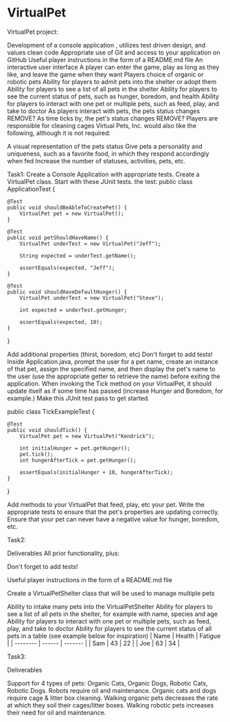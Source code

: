 # VirtualPet
VirtualPet project:

Development of a console application , utilizes test driven design, and values clean code
Appropriate use of Git and access to your application on GitHub
Useful player instructions in the form of a README.md file
An interactive user interface
A player can enter the game, play as long as they like, and leave the game when they want
Players choice of organic or robotic pets
Ability for players to admit pets into the shelter or adopt them
Ability for players to see a list of all pets in the shelter
Ability for players to see the current status of pets, such as hunger, boredom, and health
Ability for players to interact with one pet or multiple pets, such as feed, play, and take to doctor
As players interact with pets, the pets status changes
REMOVE? As time ticks by, the pet's status changes
REMOVE? Players are responsible for cleaning cages
Virtual Pets, Inc. would also like the following, although it is not required:

A visual representation of the pets status
Give pets a personality and uniqueness, such as a favorite food, in which they respond accordingly when fed
Increase the number of statuses, activities, pets, etc.

Task1:
Create a Console Application with appropriate tests.
Create a VirtualPet class.
Start with these JUnit tests.
the test:
public class ApplicationTest {

    @Test
    public void shouldBeAbleToCreatePet() {
        VirtualPet pet = new VirtualPet();
    }

    @Test
    public void petShouldHaveName() {
        VirtualPet underTest = new VirtualPet("Jeff");

        String expected = underTest.getName();

        assertEquals(expected, "Jeff");
    }

    @Test
    public void shouldHaveDefaultHunger() {
        VirtualPet underTest = new VirtualPet("Steve");

        int expected = underTest.getHunger;

        assertEquals(expected, 10);
    }
}


Add additional properties (thirst, boredom, etc)
Don't forget to add tests!
Inside Application.java, prompt the user for a pet name, create an instance of that pet, assign the specified name, and then display the pet's name to the user (use the appropriate getter to retrieve the name) before exiting the application.
When invoking the Tick method on your VirtualPet, it should update itself as if some time has passed (increase Hunger and Boredom, for example.)
Make this JUnit test pass to get started.

public class TickExampleTest {

    @Test
    public void shouldTick() {
        VirtualPet pet = new VirtualPet("Kendrick");

        int initialHunger = pet.getHunger();
        pet.tick();
        int hungerAfterTick = pet.getHunger();

        assertEquals(initialHunger + 10, hungerAfterTick);
    }
}

Add methods to your VirtualPet that feed, play, etc your pet.
Write the appropriate tests to ensure that the pet's properties are updating correctly.
Ensure that your pet can never have a negative value for hunger, boredom, etc.


Task2:

Deliverables
All prior functionality, plus:

Don't forget to add tests!

Useful player instructions in the form of a README.md file

Create a VirtualPetShelter class that will be used to manage multiple pets

Ability to intake many pets into the VirtualPetShelter
Ability for players to see a list of all pets in the shelter, for example with name, species and age
Ability for players to interact with one pet or multiple pets, such as feed, play, and take to doctor
Ability for players to see the current status of all pets in a table (see example below for inspiration)
| Name     | Health | Fatigue |
| -------- | ------ | ------- |
| Sam   | 43     | 22      |
| Joe | 63     | 34      |


Task3:

Deliverables

Support for 4 types of pets: Organic Cats, Organic Dogs, Robotic Cats, Robotic Dogs.
Robots require oil and maintenance.
Organic cats and dogs require cage & litter box cleaning.
Walking organic pets decreases the rate at which they soil their cages/litter boxes.
Walking robotic pets increases their need for oil and maintenance.
